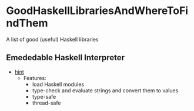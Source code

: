 # GoodHaskellLibrariesAndWhereToFindThem
A list of good (useful) Haskell libraries 


## Emededable Haskell Interpreter
* [hint](https://github.com/mvdan/hint)
  - Features:
    - load Haskell modules
    - type-check and evaluate strings and convert them to values
    - type-safe
    - thread-safe
